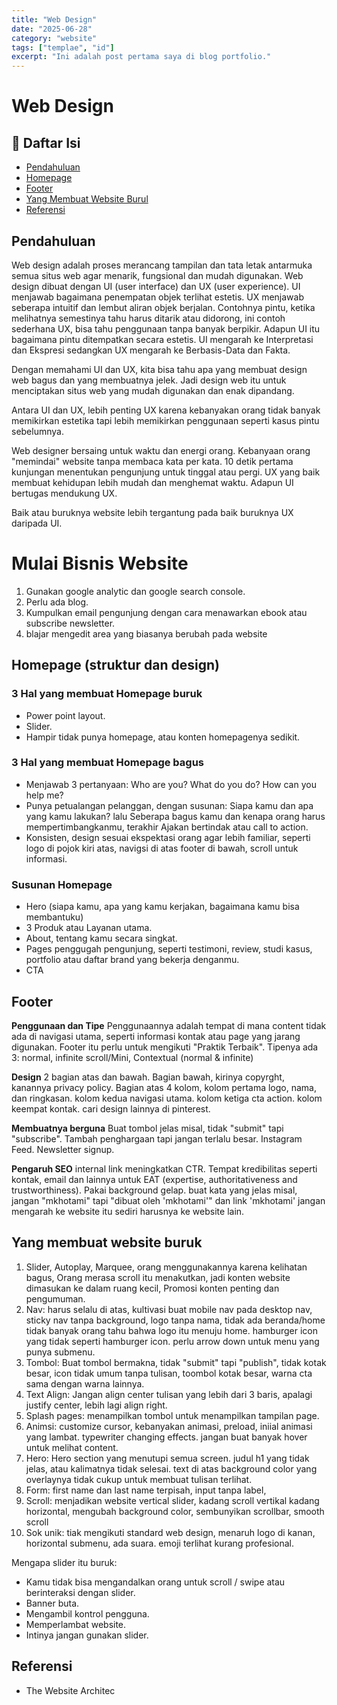 ```yaml
---
title: "Web Design"
date: "2025-06-28"
category: "website"
tags: ["templae", "id"]
excerpt: "Ini adalah post pertama saya di blog portfolio."
---
```


# Web Design

## 📑 Daftar Isi

- [Pendahuluan](#pendahuluan)
- [Homepage](#homepage)
- [Footer](#footer)
- [Yang Membuat Website Burul](#yang-membuat-website-buruk)
- [Referensi](#referensi)

## Pendahuluan
Web design adalah proses merancang tampilan dan tata letak antarmuka semua situs web agar menarik, fungsional dan mudah digunakan. Web design dibuat dengan UI (user interface) dan UX (user experience). UI menjawab bagaimana penempatan objek terlihat estetis. UX menjawab seberapa intuitif dan lembut aliran objek berjalan. Contohnya pintu, ketika melihatnya semestinya tahu harus ditarik atau didorong, ini contoh sederhana UX, bisa tahu penggunaan tanpa banyak berpikir. Adapun UI itu bagaimana pintu ditempatkan secara estetis. UI mengarah ke Interpretasi dan Ekspresi sedangkan UX mengarah ke Berbasis-Data dan Fakta.

Dengan memahami UI dan UX, kita bisa tahu apa yang membuat design web bagus dan yang membuatnya jelek. Jadi design web itu untuk menciptakan situs web yang mudah digunakan dan enak dipandang.

Antara UI dan UX, lebih penting UX karena kebanyakan orang tidak banyak memikirkan estetika tapi lebih memikirkan penggunaan seperti kasus pintu sebelumnya.

Web designer bersaing untuk waktu dan energi orang. Kebanyaan orang "memindai" website tanpa membaca kata per kata. 10 detik pertama kunjungan menentukan pengunjung untuk tinggal atau pergi. UX yang baik membuat kehidupan lebih mudah dan menghemat waktu. Adapun UI bertugas mendukung UX.

Baik atau buruknya website lebih tergantung pada baik buruknya UX daripada UI.

# Mulai Bisnis Website
1. Gunakan google analytic dan google search console.
2. Perlu ada blog.
3. Kumpulkan email pengunjung dengan cara menawarkan ebook atau subscribe newsletter.
4. blajar mengedit area yang biasanya berubah pada website

## Homepage (struktur dan design)
### 3 Hal yang membuat Homepage buruk
- Power point layout.
- Slider.
- Hampir tidak punya homepage, atau konten homepagenya sedikit.
### 3 Hal yang membuat Homepage bagus
- Menjawab 3 pertanyaan: Who are you? What do you do? How can you help me?
- Punya petualangan pelanggan, dengan susunan: Siapa kamu dan apa yang kamu lakukan? lalu Seberapa bagus kamu dan kenapa orang harus mempertimbangkanmu, terakhir Ajakan bertindak atau call to action.
- Konsisten, design sesuai ekspektasi orang agar lebih familiar, seperti logo di pojok kiri atas, navigsi di atas footer di 
bawah, scroll untuk informasi.
### Susunan Homepage
- Hero (siapa kamu, apa yang kamu kerjakan, bagaimana kamu bisa membantuku)
- 3 Produk atau Layanan utama.
- About, tentang kamu secara singkat.
- Pages penggugah pengunjung, seperti testimoni, review, studi kasus, portfolio atau daftar brand yang bekerja denganmu.
- CTA

## Footer

**Penggunaan dan Tipe** Penggunaannya adalah tempat di mana content tidak ada di navigasi utama, seperti informasi kontak atau page yang jarang digunakan. Footer itu perlu untuk mengikuti "Praktik Terbaik". Tipenya ada 3: normal, infinite scroll/Mini, Contextual (normal & infinite)

**Design** 2 bagian atas dan bawah. Bagian bawah, kirinya copyrght, kanannya privacy policy. Bagian atas 4 kolom, kolom pertama logo, nama, dan ringkasan. kolom kedua navigasi utama. kolom ketiga cta action. kolom keempat kontak. cari design lainnya di pinterest.

**Membuatnya berguna** Buat tombol jelas misal, tidak "submit" tapi "subscribe". Tambah penghargaan tapi jangan terlalu besar. Instagram Feed. Newsletter signup.

**Pengaruh SEO** internal link meningkatkan CTR. Tempat kredibilitas seperti kontak, email dan lainnya untuk EAT (expertise, authoritativeness and trustworthiness). Pakai background gelap. buat kata yang jelas misal, jangan "mkhotami" tapi "dibuat oleh 'mkhotami'" dan link 'mkhotami' jangan mengarah ke website itu sediri harusnya ke website lain.

## Yang membuat website buruk
1. Slider, Autoplay, Marquee, orang menggunakannya karena kelihatan bagus, Orang merasa scroll itu menakutkan, jadi konten website dimasukan ke dalam ruang kecil, Promosi konten penting dan pengumuman.
2. Nav: harus selalu di atas, kultivasi buat mobile nav pada desktop nav, sticky nav tanpa background, logo tanpa nama, tidak ada beranda/home tidak banyak orang tahu bahwa logo itu menuju home. hamburger icon yang tidak seperti hamburger icon. perlu arrow down untuk menu yang punya submenu.
3. Tombol: Buat tombol bermakna, tidak "submit" tapi "publish", tidak kotak besar, icon tidak umum tanpa tulisan, toombol kotak besar, warna cta sama dengan warna lainnya.
4. Text Align: Jangan align center tulisan yang lebih dari 3 baris, apalagi justify center, lebih lagi align right.
5. Splash pages: menampilkan tombol untuk menampilkan tampilan page.
6. Animsi: customize cursor, kebanyakan animasi, preload, iniial animasi yang lambat. typewriter changing effects. jangan buat banyak hover untuk melihat content.
7. Hero: Hero section yang menutupi semua screen. judul h1 yang tidak jelas, atau kalimatnya tidak selesai. text di atas background color yang overlaynya tidak cukup untuk membuat tulisan terlihat.
8. Form: first name dan last name terpisah, input tanpa label,
9. Scroll: menjadikan website vertical slider, kadang scroll vertikal kadang horizontal, mengubah background color, sembunyikan scrollbar, smooth scroll
10. Sok unik: tiak mengikuti standard web design, menaruh logo di kanan, horizontal submenu, ada suara. emoji terlihat kurang profesional.

Mengapa slider itu buruk:
- Kamu tidak bisa mengandalkan orang untuk scroll / swipe atau berinteraksi dengan slider.
- Banner buta.
- Mengambil kontrol pengguna.
- Memperlambat website.
- Intinya jangan gunakan slider.

## Referensi
- The Website Architec